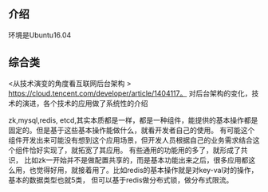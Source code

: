 ## 介绍
   环境是Ubuntu16.04 
   
   
## 综合类

<从技术演变的角度看互联网后台架构 >  https://cloud.tencent.com/developer/article/1404117。
对后台架构的变化，技术的演进，各个技术的应用做了系统性的介绍


zk,mysql,redis, etcd,其实本质都是一样，都是一种组件，能提供的基本操作都是固定的。但是基于这些基本操作能做什么，就看开发者自己的使用。
有可能这个组件开发出来可能没有想到这个应用场景，但开发人员根据自己的业务需求结合这个组件恰好实现了，就拓宽了其应用。 有些通用的功能用的多了，就形成了共识，
比如zk一开始并不是做配置共享的，而是基本功能出来之后，很多应用都这么用，也觉得好用，就接着用了。比如redis的基本操作就是对key-val对的操作，基本的数据类型也就5类，
但可以基于redis做分布式锁，做分布式限流。